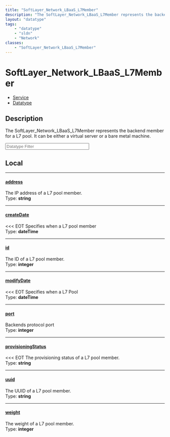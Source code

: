 ```yaml
---
title: "SoftLayer_Network_LBaaS_L7Member"
description: "The SoftLayer_Network_LBaaS_L7Member represents the backend member for a L7 pool. It can be either a virtual server or a... "
layout: "datatype"
tags:
    - "datatype"
    - "sldn"
    - "Network"
classes:
    - "SoftLayer_Network_LBaaS_L7Member"
---
```


# SoftLayer_Network_LBaaS_L7Member
<div id='service-datatype'>
    <ul id='sldn-reference-tabs'>
    <li id='service'> <a href='/reference/services/SoftLayer_Network_LBaaS_L7Member' >Service</a></li>    <li id='datatype'> <a href='/reference/datatypes/SoftLayer_Network_LBaaS_L7Member' >Datatype</a></li>
    </ul>
</div>

## Description 


The SoftLayer_Network_LBaaS_L7Member represents the backend member for a L7 pool. It can be either a virtual server or a bare metal machine. 





<!-- Filer BEGIN -->
<div class="view-filters">
        <div class="clearfix">
            <div class="search-input-box">
                <input placeholder="Datatype Filter" onkeyup="titleSearch(inputId='prop-input', divId='properties', elementClass='prop-row')" 
                    type="text" id="prop-input" value="" size="30" maxlength="128" class="form-text">
            </div>
        </div>
</div>
<!-- Filer END -->

<div id="properties" class="content">
<div id="localProperties" class="prop-content" >

## Local
<div class="prop-row">

-----
[address]: #address
#### [address]
The IP address of a L7 pool member.  
<span class="type-label">Type: </span>**string**  



</div>
<div class="prop-row">

-----
[createDate]: #createdate
#### [createDate]
<<< EOT Specifies when a L7 pool member  
<span class="type-label">Type: </span>**dateTime**  



</div>
<div class="prop-row">

-----
[id]: #id
#### [id]
The ID of a L7 pool member.  
<span class="type-label">Type: </span>**integer**  



</div>
<div class="prop-row">

-----
[modifyDate]: #modifydate
#### [modifyDate]
<<< EOT Specifies when a L7 Pool  
<span class="type-label">Type: </span>**dateTime**  



</div>
<div class="prop-row">

-----
[port]: #port
#### [port]
Backends protocol port  
<span class="type-label">Type: </span>**integer**  



</div>
<div class="prop-row">

-----
[provisioningStatus]: #provisioningstatus
#### [provisioningStatus]
<<< EOT The provisioning status of a L7 pool member.  
<span class="type-label">Type: </span>**string**  



</div>
<div class="prop-row">

-----
[uuid]: #uuid
#### [uuid]
The UUID of a L7 pool member.  
<span class="type-label">Type: </span>**string**  



</div>
<div class="prop-row">

-----
[weight]: #weight
#### [weight]
The weight of a L7 pool member.  
<span class="type-label">Type: </span>**integer**  



</div>
</div>
<!-- LOCAL PROPERTY END -->

</div>


